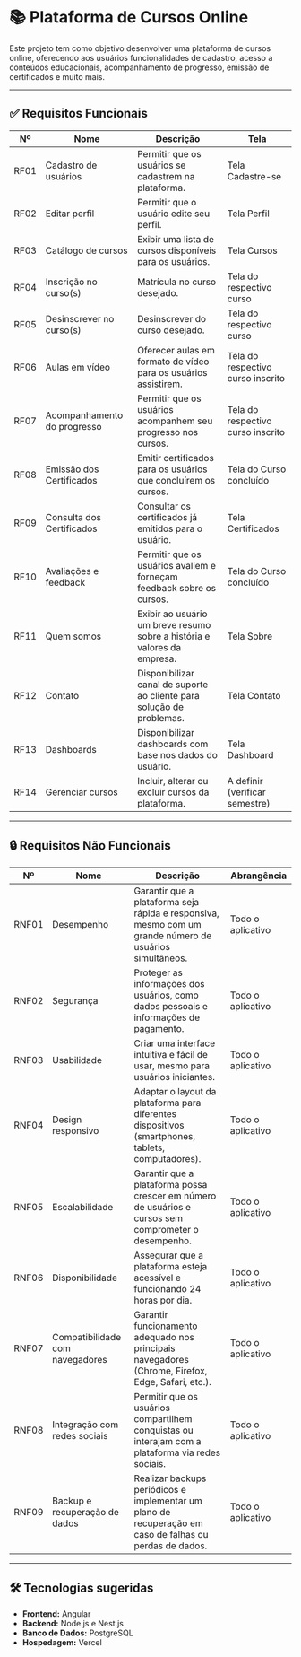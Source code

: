 # 📚 Plataforma de Cursos Online

Este projeto tem como objetivo desenvolver uma plataforma de cursos online, oferecendo aos usuários funcionalidades de cadastro, acesso a conteúdos educacionais, acompanhamento de progresso, emissão de certificados e muito mais.

---

## ✅ Requisitos Funcionais

| Nº    | Nome                         | Descrição                                                                 | Tela                             |
|-------|------------------------------|---------------------------------------------------------------------------|----------------------------------|
| RF01  | Cadastro de usuários         | Permitir que os usuários se cadastrem na plataforma.                      | Tela Cadastre-se                 |
| RF02  | Editar perfil                | Permitir que o usuário edite seu perfil.                                  | Tela Perfil                      |
| RF03  | Catálogo de cursos           | Exibir uma lista de cursos disponíveis para os usuários.                  | Tela Cursos                      |
| RF04  | Inscrição no curso(s)        | Matrícula no curso desejado.                                              | Tela do respectivo curso         |
| RF05  | Desinscrever no curso(s)     | Desinscrever do curso desejado.                                           | Tela do respectivo curso         |
| RF06  | Aulas em vídeo               | Oferecer aulas em formato de vídeo para os usuários assistirem.           | Tela do respectivo curso inscrito |
| RF07  | Acompanhamento do progresso  | Permitir que os usuários acompanhem seu progresso nos cursos.             | Tela do respectivo curso inscrito |
| RF08  | Emissão dos Certificados     | Emitir certificados para os usuários que concluírem os cursos.            | Tela do Curso concluído          |
| RF09  | Consulta dos Certificados    | Consultar os certificados já emitidos para o usuário.                     | Tela Certificados                |
| RF10  | Avaliações e feedback        | Permitir que os usuários avaliem e forneçam feedback sobre os cursos.     | Tela do Curso concluído          |
| RF11  | Quem somos                   | Exibir ao usuário um breve resumo sobre a história e valores da empresa.  | Tela Sobre                       |
| RF12  | Contato                      | Disponibilizar canal de suporte ao cliente para solução de problemas.     | Tela Contato                     |
| RF13  | Dashboards                   | Disponibilizar dashboards com base nos dados do usuário.                  | Tela Dashboard                   |
| RF14  | Gerenciar cursos             | Incluir, alterar ou excluir cursos da plataforma.                         | A definir (verificar semestre)   |

---

## 🔒 Requisitos Não Funcionais

| Nº    | Nome                           | Descrição                                                                                                     | Abrangência         |
|-------|--------------------------------|---------------------------------------------------------------------------------------------------------------|---------------------|
| RNF01 | Desempenho                     | Garantir que a plataforma seja rápida e responsiva, mesmo com um grande número de usuários simultâneos.      | Todo o aplicativo   |
| RNF02 | Segurança                      | Proteger as informações dos usuários, como dados pessoais e informações de pagamento.                        | Todo o aplicativo   |
| RNF03 | Usabilidade                    | Criar uma interface intuitiva e fácil de usar, mesmo para usuários iniciantes.                               | Todo o aplicativo   |
| RNF04 | Design responsivo              | Adaptar o layout da plataforma para diferentes dispositivos (smartphones, tablets, computadores).            | Todo o aplicativo   |
| RNF05 | Escalabilidade                 | Garantir que a plataforma possa crescer em número de usuários e cursos sem comprometer o desempenho.         | Todo o aplicativo   |
| RNF06 | Disponibilidade                | Assegurar que a plataforma esteja acessível e funcionando 24 horas por dia.                                  | Todo o aplicativo   |
| RNF07 | Compatibilidade com navegadores| Garantir funcionamento adequado nos principais navegadores (Chrome, Firefox, Edge, Safari, etc.).            | Todo o aplicativo   |
| RNF08 | Integração com redes sociais   | Permitir que os usuários compartilhem conquistas ou interajam com a plataforma via redes sociais.            | Todo o aplicativo   |
| RNF09 | Backup e recuperação de dados  | Realizar backups periódicos e implementar um plano de recuperação em caso de falhas ou perdas de dados.      | Todo o aplicativo   |

---

## 🛠️ Tecnologias sugeridas

- **Frontend:**  Angular  
- **Backend:** Node.js e Nest.js 
- **Banco de Dados:** PostgreSQL
- **Hospedagem:** Vercel  
